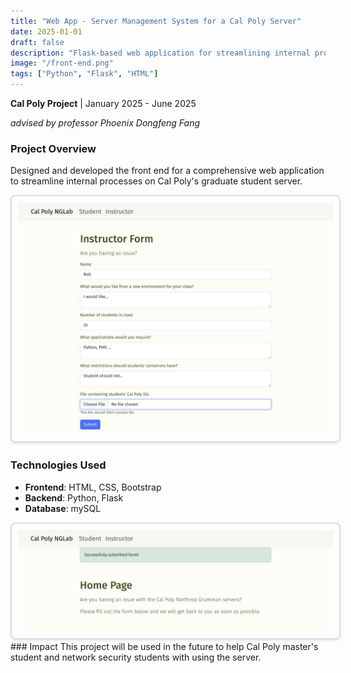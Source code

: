 ```yaml
---
title: "Web App - Server Management System for a Cal Poly Server"
date: 2025-01-01
draft: false
description: "Flask-based web application for streamlining internal processes and ticketing management on Cal Poly's graduate student server, sponsored by Northrop Grumman."
image: "/front-end.png"
tags: ["Python", "Flask", "HTML"]
---
```


**Cal Poly Project** | January 2025 - June 2025

*advised by professor Phoenix Dongfeng Fang*
### Project Overview
Designed and developed the front end for a comprehensive web application to streamline internal processes on Cal Poly's graduate student server.

<img src="/front-end.png" alt="Front End" style="border: 2px solid #ddd; border-radius: 8px; padding: 10px; box-shadow: 0 2px 4px rgba(0,0,0,0.1); max-width: 100%; height: auto;">

### Technologies Used
- **Frontend**: HTML, CSS, Bootstrap
- **Backend**: Python, Flask
- **Database**: mySQL

<img src="/front-end-home.png" alt="Front End Home" style="border: 2px solid #ddd; border-radius: 8px; padding: 10px; box-shadow: 0 2px 4px rgba(0,0,0,0.1); max-width: 100%; height: auto;">
### Impact
This project will be used in the future to help Cal Poly master's student and network security students with using the server.
